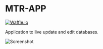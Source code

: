 # MTR-APP
[![Waffle.io](https://badge.waffle.io/MokeyII/MTR-APP.svg?label=up-for-grabs&title=Waffle.io)](https://waffle.io/MokeyII/MTR-APP)


Application to live update and edit databases.

![Screenshot](http://grabilla.com/0720a-20e6f33e-e6c3-406d-8ef5-d3efbe97dbc7.png)
